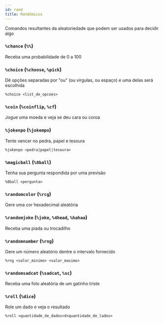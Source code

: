 ```yaml
---
id: rand
title: Randômicos
---
```


Comandos resultantes da aleatoriedade que podem ser usados para decidir algo

### `%chance` (`%%`)
Receba uma probabilidade de 0 a 100

### `%choice` (`%choose`, `%pick`)
Dê opções separadas por "ou" (ou vírgulas, ou espaço) e uma delas será escolhida
```
%choice <list_de_opcoes>
```

### `%coin` (`%coinflip`, `%cf`)
Jogue uma moeda e veja se deu cara ou coroa

### `%jokenpo` (`%jokempo`)
Tente vencer no pedra, papel e tesoura
```
%jokenpo <pedra|papel|tesoura>
```

### `%magicball` (`%8ball`)
Tenha sua pergunta respondida por uma previsão
```
%8ball <pergunta>
```

### `%randomcolor` (`%rcg`)
Gere uma cor hexadecimal aleatória

### `%randomjoke` (`%joke`, `%4head`, `%hahaa`)
Receba uma piada ou trocadilho

### `%randomnumber` (`%rng`)
Gere um número aleatório dentre o intervalo fornecido
```
%rng <valor_minimo> <valor_maximo>
```

### `%randomsadcat` (`%sadcat`, `%sc`)
Receba uma foto aleatória de um gatinho triste

### `%roll` (`%dice`)
Role um dado e veja o resultado
```
%roll <quantidade_de_dados>d<quantidade_de_lados>
```

